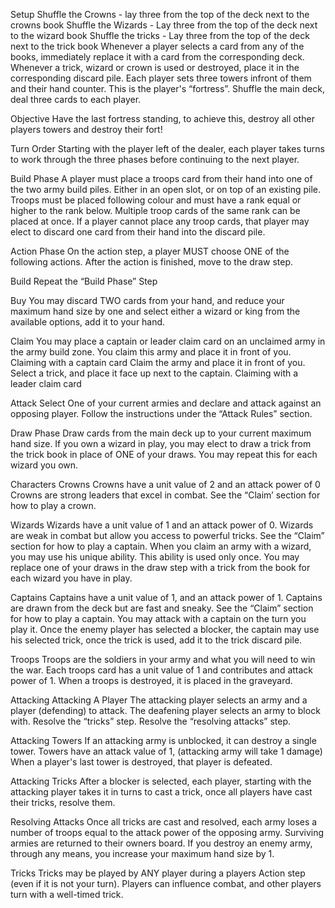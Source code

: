 Setup
    Shuffle the Crowns - lay three from the top of the deck next to the crowns book
    Shuffle the Wizards - Lay three from the top of the deck next to the wizard book
    Shuffle the tricks - Lay three from the top of the deck next to the trick book
    Whenever a player selects a card from any of the books, immediately replace it with a card from the corresponding deck.
    Whenever a trick, wizard or crown is used or destroyed, place it in the corresponding discard pile.
    Each player sets three towers infront of them and their hand counter. This is the player's “fortress”. 
    Shuffle the main deck, deal three cards to each player. 

Objective
  Have the last fortress standing, to achieve this, destroy all other players towers and destroy their fort!


Turn Order
  Starting with the player left of the dealer, each player takes turns to work through the three phases before continuing to the next player.  

Build Phase
  A player must place a troops card from their hand into one of the two army build piles.
  Either in an open slot, or on top of an existing pile. 
  Troops must be placed following colour and must have a rank equal or higher to the rank below.
  Multiple troop cards of the same rank can be placed at once. 
  If a player cannot place any troop cards, that player may elect to discard one card from their hand into the discard pile. 


Action Phase
  On the action step, a player MUST choose ONE of the following actions. After the action is finished, move to the draw step.

Build
  Repeat the “Build Phase” Step

Buy
  You may discard TWO cards from your hand, and reduce your maximum hand size by one and select either a wizard or king from the available options, add it to your hand. 

Claim
  You may place a captain or leader claim card on an unclaimed army in the army build zone. You claim this army and place it in front of you. 
  Claiming with a captain card
  Claim the army and place it in front of you.
  Select a trick, and place it face up next to the captain.
  Claiming with a leader claim card


Attack
  Select One of your current armies and declare and attack against an opposing player. 
  Follow the instructions under the “Attack Rules” section.


Draw Phase
  Draw cards from the main deck up to your current maximum hand size. 
  If you own a wizard in play, you may elect to draw a trick from the trick book in place of ONE of your draws. You may repeat this for each wizard you own. 



Characters
  Crowns
    Crowns have a unit value of 2 and an attack power of 0
    Crowns are strong leaders that excel in combat. 
    See the “Claim’ section for how to play a crown.

Wizards
  Wizards have a unit value of 1 and an attack power of 0.
    Wizards are weak in combat but allow you access to powerful tricks.
    See the “Claim” section for how to play a captain.
    When you claim an army with a wizard, you may use his unique ability. This ability is used only once. 
    You may replace one of your draws in the draw step with a trick from the book for each wizard you have in play. 

Captains
  Captains have a unit value of 1, and an attack power of 1.
    Captains are drawn from the deck but are fast and sneaky. 
    See the “Claim” section for how to play a captain.
    You may attack with a captain on the turn you play it.
    Once the enemy player has selected a blocker, the captain may use his selected trick, once the trick is used, add it to the trick discard pile. 

Troops
  Troops are the soldiers in your army and what you will need to win the war. Each troops card has a unit value of 1 and contributes and attack power of 1.
  When a troops is destroyed, it is placed in the graveyard.

Attacking
  Attacking A Player
  The attacking player selects an army and a player (defending)  to attack.
  The deafening player selects an army to block with.
  Resolve the “tricks” step.
  Resolve the “resolving attacks” step.


Attacking Towers
  If an attacking army is unblocked, it can destroy a single tower. 
  Towers have an attack value of 1, (attacking army will take 1 damage)
  When a player's last tower is destroyed, that player is defeated. 

Attacking Tricks
  After a blocker is selected, each player, starting with the attacking player takes it in turns to cast a trick, once all players have cast their tricks, resolve them. 


Resolving Attacks
  Once all tricks are cast and resolved, each army loses a number of troops equal to the attack power of the opposing army. 
  Surviving armies are returned to their owners board. 
  If you destroy an enemy army, through any means, you increase your maximum hand size by 1.

Tricks
  Tricks may be played by ANY player during a players Action step (even if it is not your turn). 
  Players can influence combat, and other players turn with a well-timed trick. 
